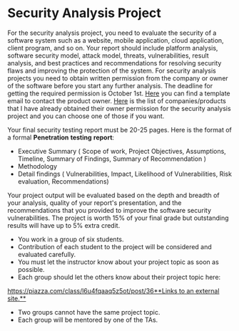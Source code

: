 # Security Analysis Project

For the security analysis project, you need to evaluate the security of a software system such as a website, mobile application, cloud application, client program, and so on. Your report should include platform analysis, software security model, attack model, threats, vulnerabilities, result analysis, and best practices and recommendations for resolving security flaws and improving the protection of the system. For security analysis projects you need to obtain written permission from the company or owner of the software before you start any further analysis. The deadline for getting the required permission is October 1st. [Here](https://canvas.sfu.ca/courses/71722/pages/email-template "Email Template") you can find a template email to contact the product owner. [Here](https://canvas.sfu.ca/courses/71722/pages/companies-and-products-for-security-analysis "Companies and Products for Security Analysis") is the list of companies/products that I have already obtained their owner permission for the security analysis project and you can choose one of those if you want.

Your final security testing report must be 20-25 pages. Here is the format of a formal **Penetration** **testing** **report**:

* Executive Summary ( Scope of work, Project Objectives, Assumptions, Timeline, Summary of Findings, Summary of Recommendation )
* Methodology
* Detail findings ( Vulnerabilities, Impact,  Likelihood of Vulnerabilities, Risk evaluation, Recommendations)

Your project output will be evaluated based on the depth and breadth of your analysis, quality of your report's presentation, and the recommendations that you provided to improve the software security vulnerabilities. The project is worth 15% of your final grade but outstanding results will have up to 5% extra credit.

* You work in a group of six students.
* Contribution of each student to the project will be considered and evaluated carefully.
* You must let the instructor know about your project topic as soon as possible.
* Each group should let the others know about their project topic here:

[https://piazza.com/class/l6u4fqaaq5z5ot/post/36**Links to an external site.**](https://piazza.com/class/l6u4fqaaq5z5ot/post/36)

* Two groups cannot have the same project topic.
* Each group will be mentored by one of the TAs.
